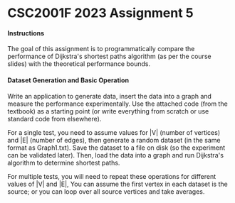 # CSC2001F 2023 Assignment 5
#### Instructions
The goal of this assignment is to programmatically compare the performance of Dijkstra's shortest paths algorithm (as per the course slides) with the theoretical performance bounds.
#### Dataset Generation and Basic Operation
Write an application to generate data, insert the data into a graph and measure the performance experimentally.  Use the attached code (from the textbook) as a starting point (or write everything from scratch or use standard code from elsewhere).

For a single test, you need to assume values for |V| (number of vertices) and |E| (number of edges), then generate a random dataset (in the same format as Graph1.txt).  Save the dataset to a file on disk (so the experiment can be validated later).  Then, load the data into a graph and run Dijkstra's algorithm to determine shortest paths.

For multiple tests, you will need to repeat these operations for different values of |V| and |E|,   You can assume the first vertex in each dataset is the source; or you can loop over all source vertices and take averages.